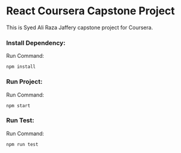 # React Coursera Capstone Project

This is Syed Ali Raza Jaffery capstone project for Coursera.

### Install Dependency:
Run Command:
```
npm install
```

### Run Project:
Run Command:
```
npm start
```

### Run Test:
Run Command:
```
npm run test
```


